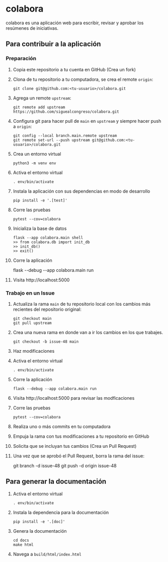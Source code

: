 # colabora

colabora es una aplicación web para escribir, revisar y aprobar los
resúmenes de iniciativas.

## Para contribuir a la aplicación

### Preparación

1. Copia este repositorio a tu cuenta en GitHub (Crea un fork)

2. Clona de tu repositorio a tu computadora, se crea el remote `origin`:

       git clone git@github.com:<tu-usuario>/colabora.git

3. Agrega un remote `upstream`:

       git remote add upstream https://github.com/siguealcongreso/colabora.git

4. Configura git para hacer pull de `main` en `upstream` y siempre hacer push
a `origin`:

       git config --local branch.main.remote upstream
       git remote set-url --push upstream git@github.com:<tu-usuario>/colabora.git

5. Crea un entorno virtual

       python3 -m venv env

6. Activa el entorno virtual

       . env/bin/activate

7. Instala la aplicación con sus dependencias en modo de desarrollo

       pip install -e '.[test]'

8. Corre las pruebas

       pytest --cov=colabora

9. Inicializa la base de datos

       flask --app colabora.main shell
       >> from colabora.db import init_db
       >> init_db()
       >> exit()

10. Corre la aplicación

       flask --debug --app colabora.main run

11. Visita http://localhost:5000

### Trabajo en un Issue

1. Actualiza la rama `main` de tu repositorio local con los cambios más
recientes del repositorio original:

       git checkout main
       git pull upstream

2. Crea una nueva rama en donde van a ir los cambios en los que trabajes.

       git checkout -b issue-48 main

3. Haz modificaciones


4. Activa el entorno virtual

       . env/bin/activate

5. Corre la aplicación

       flask --debug --app colabora.main run

6. Visita http://localhost:5000 para revisar las modficaciones

7. Corre las pruebas

       pytest --cov=colabora

8. Realiza uno o más commits en tu computadora

9. Empuja la rama con tus modificaciones a tu repositorio en GitHub

10. Solicita que se incluyan tus cambios (Crea un Pull Request)

11. Una vez que se aprobó el Pull Request, borra la rama del issue:

       git branch -d issue-48
       git push -d origin issue-48

## Para generar la documentación

1. Activa el entorno virtual

       . env/bin/activate

2. Instala la dependencia para la documentación

       pip install -e '.[doc]'

3. Genera la documentación

       cd docs
       make html

4. Navega a `build/html/index.html`